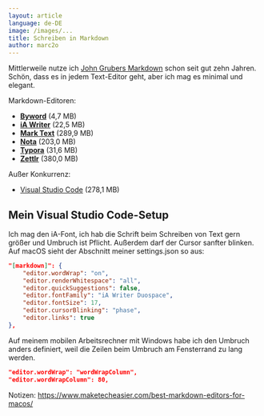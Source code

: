 ```yaml
---
layout: article
language: de-DE
image: /images/...
title: Schreiben in Markdown
author: marc2o
---
```


Mittlerweile nutze ich [John Grubers Markdown](https://daringfireball.net/projects/markdown/) schon seit gut zehn Jahren. Schön, dass es in jedem Text-Editor geht, aber ich mag es minimal und elegant.

Markdown-Editoren:
* **[Byword](https://bywordapp.com)** (4,7 MB)
* **[iA Writer](https://ia.net/de/writer)** (22,5 MB)
* **[Mark Text](https://marktext.app)** (289,9 MB)
* **[Nota](https://nota.md)** (203,0 MB)
* **[Typora](https://www.typora.io)** (31,6 MB)
* **[Zettlr](https://zettlr.com)** (380,0 MB)

Außer Konkurrenz:
* [Visual Studio Code](https://code.visualstudio.com/) (278,1 MB)

## Mein Visual Studio Code-Setup

Ich mag den iA-Font, ich hab die Schrift beim Schreiben von Text gern größer und Umbruch ist Pflicht. Außerdem darf der Cursor sanfter blinken. Auf macOS sieht der Abschnitt meiner settings.json so aus:

```json
"[markdown]": {
    "editor.wordWrap": "on",
    "editor.renderWhitespace": "all",
    "editor.quickSuggestions": false,
    "editor.fontFamily": "iA Writer Duospace",
    "editor.fontSize": 17,
    "editor.cursorBlinking": "phase",
    "editor.links": true
},
```
Auf meinem mobilen Arbeitsrechner mit Windows habe ich den Umbruch anders definiert, weil die Zeilen beim Umbruch am Fensterrand zu lang werden.

```json
"editor.wordWrap": "wordWrapColumn",
"editor.wordWrapColumn": 80,
```

Notizen: https://www.maketecheasier.com/best-markdown-editors-for-macos/